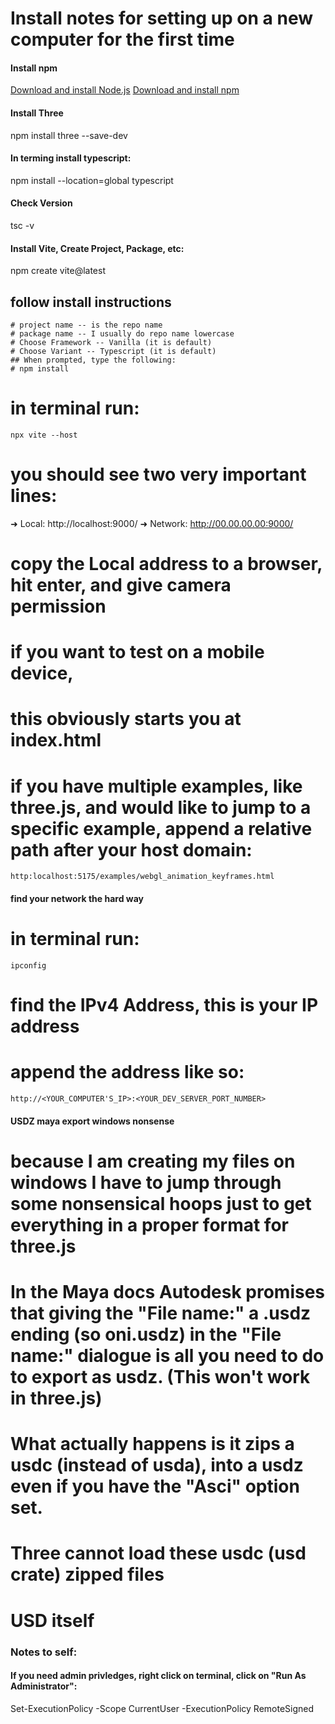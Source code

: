 # Install notes for setting up on a new computer for the first time

#### Install npm ####
[Download and install Node.js](https://nodejs.org/en/download/package-manager)
[Download and install npm](https://github.com/nodesource/distributions)



#### Install Three ####
npm install three --save-dev

#### In terming install typescript: ####
npm install --location=global typescript
#### Check Version ####
tsc -v

#### Install Vite, Create Project, Package, etc: ####
npm create vite@latest

## follow install instructions ##
    # project name -- is the repo name
    # package name -- I usually do repo name lowercase
    # Choose Framework -- Vanilla (it is default)
    # Choose Variant -- Typescript (it is default)
    ## When prompted, type the following:
    # npm install


# in terminal run:
    npx vite --host

# you should see two very important lines:
  ➜  Local:   http://localhost:9000/
  ➜  Network: http://00.00.00.00:9000/

# copy the Local address to a browser, hit enter, and give camera permission
# if you want to test on a mobile device, 

# this obviously starts you at index.html
# if you have multiple examples, like three.js, and would like to jump to a specific example, append a relative path after your host domain:
    http:localhost:5175/examples/webgl_animation_keyframes.html


#### find your network the hard way
# in terminal run:
    ipconfig
# find the IPv4 Address, this is your IP address
# append the address like so:
    http://<YOUR_COMPUTER'S_IP>:<YOUR_DEV_SERVER_PORT_NUMBER>

#### USDZ maya export windows nonsense ####

# because I am creating my files on windows I have to jump through some nonsensical hoops just to get everything in a proper format for three.js

# In the Maya docs Autodesk promises that giving the "File name:" a .usdz ending (so oni.usdz) in the "File name:" dialogue is all you need to do to export as usdz. (This won't work in three.js)

# What actually happens is it zips a usdc (instead of usda), into a usdz even if you have the "Asci" option set.

# Three cannot load these usdc (usd crate) zipped files

# USD itself 


### Notes to self:
#### If you need admin privledges, right click on terminal, click on "Run As Administrator":
Set-ExecutionPolicy -Scope CurrentUser -ExecutionPolicy RemoteSigned
